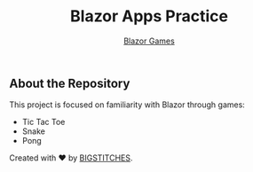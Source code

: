 <!DOCTYPE html>
<html lang="en">
<head>
<body>
    <header>
        <h1>Blazor Apps Practice</h1>
        <p><a href="https://bigstitches.github.io/blazor-app/">Blazor Games</a></p>
    </header>
    <div class="content">
        <h2>About the Repository</h2>
        <p>This project is focused on familiarity with Blazor through games:</p>
        <ul>
            <li>Tic Tac Toe</li>
            <li>Snake</li>
            <li>Pong</li>
        </ul>
    <footer>
        <p>Created with ❤️ by <a href="https://github.com/bigstitches">BIGSTITCHES</a>.</p>
    </footer>
</body>
</html>
